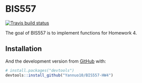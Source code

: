 
<!-- README.md is generated from README.Rmd. Please edit that file -->

# BIS557

<!-- badges: start -->

[![Travis build
status](https://travis-ci.org/Yannuo10/BIS557-HW4.svg?branch=master)](https://travis-ci.org/Yannuo10/BIS557-HW4)
<!-- badges: end -->

The goal of BIS557 is to implement functions for Homework 4.

## Installation

And the development version from [GitHub](https://github.com/) with:

``` r
# install.packages("devtools")
devtools::install_github("Yannuo10/BIS557-HW4")
```

